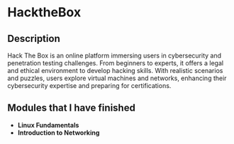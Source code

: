 # HacktheBox
<h2>Description</h2>
Hack The Box is an online platform immersing users in cybersecurity and penetration testing challenges. From beginners to experts, it offers a legal and ethical environment to develop hacking skills. With realistic scenarios and puzzles, users explore virtual machines and networks, enhancing their cybersecurity expertise and preparing for certifications.

<h2>Modules that I have finished</h2>

- <b>Linux Fundamentals</b> 
- <b>Introduction to Networking</b>

